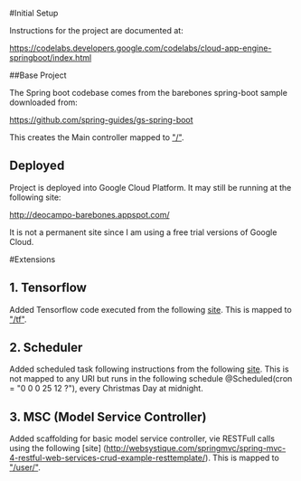 
#Initial Setup

Instructions for the project are documented at:

https://codelabs.developers.google.com/codelabs/cloud-app-engine-springboot/index.html

##Base Project 

The Spring boot codebase comes from the barebones spring-boot sample downloaded from:

https://github.com/spring-guides/gs-spring-boot

This creates the Main controller mapped to ["/"](http://deocampo-barebones.appspot.com/).

## Deployed

Project is deployed into Google Cloud Platform. It may still be running at the following site:

http://deocampo-barebones.appspot.com/

It is not a permanent site since I am using a free trial versions of Google Cloud.

#Extensions

## 1. Tensorflow

Added Tensorflow code executed from the following [site](https://www.tensorflow.org/install/install_java). This is mapped to ["/tf"](http://deocampo-barebones.appspot.com/tf).

## 2. Scheduler

Added scheduled task following instructions from the following [site](https://spring.io/guides/gs/scheduling-tasks/). This is not mapped to any URI but runs in the following schedule  @Scheduled(cron = "0 0 0 25 12 ?"), every Christmas Day at midnight.

## 3. MSC (Model Service Controller) 

Added scaffolding for basic model service controller, vie RESTFull calls using the following [site] (http://websystique.com/springmvc/spring-mvc-4-restful-web-services-crud-example-resttemplate/). This is mapped to  ["/user/"](http://deocampo-barebones.appspot.com/users/).





